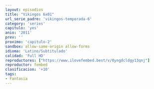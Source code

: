 ```yaml
---
layout: episodios
title: "Vikingos 6x01"
url_serie_padre: 'vikingos-temporada-6'
category: 'series'
capitulo: 'yes'
anio: '2011'
prev: ''
proximo: 'capitulo-2'
sandbox: allow-same-origin allow-forms
idioma: 'Latino/Subtitulado'
calidad: 'Full HD'
reproductores: ["https://www.ilovefembed.best/v/0yngdcldgy13qnj"]
reproductor: fembed
clasificacion: '+10'
tags:
- Fantasia
---
```












